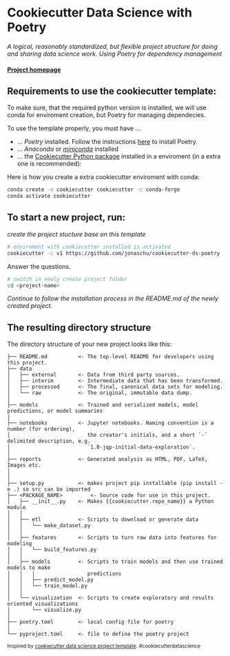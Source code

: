# Cookiecutter Data Science with Poetry

_A logical, reasonably standardized, but flexible project structure for doing and sharing data science work. Using Poetry for dependency management_


#### [Project homepage](https://jonaschu.github.io/cookiecutter-ds-poetry/)


## Requirements to use the cookiecutter template:
To make sure, that the required python version is installed, we will use conda for enviroment creation, but Poetry for managing dependecies. 

To use the template properly, you must have ...
 - ... *Poetry* installed. Follow the instructions [here](https://python-poetry.org/docs/#installation) to install Poetry.
 - ... *Anaconda* or *[miniconda](https://docs.conda.io/en/latest/miniconda.html)* installed
 - ... the [Cookiecutter Python package](http://cookiecutter.readthedocs.org/en/latest/installation.html) installed in a enviroment (in a extra one is recommended): 
 
Here is how you create a extra cookiecutter enviroment with conda:
``` bash
conda create -n cookiecutter cookiecutter -c conda-forge
conda activate cookiecutter
```

## To start a new project, run:
*create the project stucture base on this template*
``` bash
# enviroment with cookiecutter installed is activated
cookiecutter -c v1 https://github.com/jonaschu/cookiecutter-ds-poetry
```
Answer the questions.
``` bash
# switch in newly create project folder
cd <project-name>
```

*Continue to follow the installation process in the README.md of the newly created project.*



## The resulting directory structure

The directory structure of your new project looks like this: 

```
├── README.md          <- The top-level README for developers using this project.
├── data
│   ├── external       <- Data from third party sources.
│   ├── interim        <- Intermediate data that has been transformed.
│   ├── processed      <- The final, canonical data sets for modeling.
│   └── raw            <- The original, immutable data dump.
│
├── models             <- Trained and serialized models, model predictions, or model summaries
│
├── notebooks          <- Jupyter notebooks. Naming convention is a number (for ordering),
│                         the creator's initials, and a short `-` delimited description, e.g.
│                         `1.0-jqp-initial-data-exploration`.
│
├── reports            <- Generated analysis as HTML, PDF, LaTeX, Images etc.
│
│
├── setup.py           <- makes project pip installable (pip install -e .) so src can be imported
├── <PACKAGE_NAME>         <- Source code for use in this project.
│   ├── __init__.py    <- Makes {{cookiecutter.repo_name}} a Python module
│   │
│   ├── etl            <- Scripts to download or generate data
│   │   └── make_dataset.py
│   │
│   ├── features       <- Scripts to turn raw data into features for modeling
│   │   └── build_features.py
│   │
│   ├── models         <- Scripts to train models and then use trained models to make
│   │   │                 predictions
│   │   ├── predict_model.py
│   │   └── train_model.py
│   │
│   └── visualization  <- Scripts to create exploratory and results oriented visualizations
│       └── visualize.py
│
├── poetry.toml        <- local config file for poetry
│
└── pyproject.toml     <- file to define the poetry project
```
<p><small>Inspired by <a target="_blank" href="https://drivendata.github.io/cookiecutter-ds/">cookiecutter data science project template</a>. #cookiecutterdatascience</small></p>
